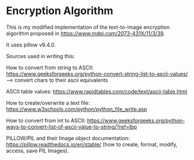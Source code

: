 # Encryption Algorithm

This is my modified implementation of the text-to-image encryption algorithm proposed in https://www.mdpi.com/2073-431X/11/3/39.

It uses pillow v9.4.0.

Sources used in writing this:

How to convert from string to ASCII: https://www.geeksforgeeks.org/python-convert-string-list-to-ascii-values/ --> convert chars to their ascii equivalents

ASCII table values: https://www.rapidtables.com/code/text/ascii-table.html

How to create/overwrite a text file: https://www.w3schools.com/python/python_file_write.asp

How to convert from int to ASCII: https://www.geeksforgeeks.org/python-ways-to-convert-list-of-ascii-value-to-string/?ref=lbp

PILLOW/PIL and their Image object documentation: https://pillow.readthedocs.io/en/stable/
(how to create, format, modify, access, save PIL Images).


